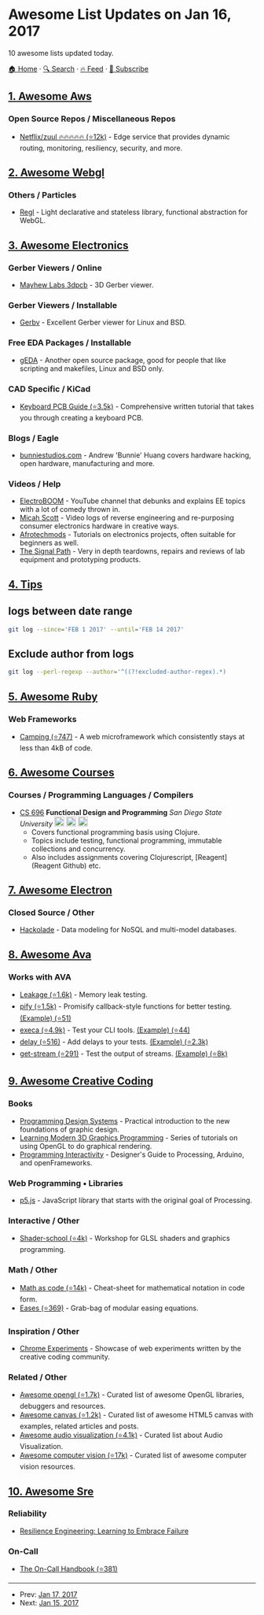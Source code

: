 # Awesome List Updates on Jan 16, 2017

10 awesome lists updated today.

[🏠 Home](/README.md) · [🔍 Search](https://test.trackawesomelist.com/search/) · [🔥 Feed](https://test.trackawesomelist.com/feed.xml) · [📮 Subscribe](https://trackawesomelist.us17.list-manage.com/subscribe?u=d2f0117aa829c83a63ec63c2f&id=36a103854c)



## [1. Awesome Aws](/content/donnemartin/awesome-aws/README.md)

### Open Source Repos / Miscellaneous Repos

*   [Netflix/zuul :fire::fire::fire::fire::fire: (⭐12k)](https://github.com/Netflix/zuul) - Edge service that provides dynamic routing, monitoring, resiliency, security, and more.

## [2. Awesome Webgl](/content/sjfricke/awesome-webgl/README.md)

### Others / Particles

*   [Regl](http://regl.party/) - Light declarative and stateless library, functional abstraction for WebGL.

## [3. Awesome Electronics](/content/kitspace/awesome-electronics/README.md)

### Gerber Viewers / Online

*   [Mayhew Labs 3dpcb](http://mayhewlabs.com/3dpcb) - 3D Gerber viewer.

### Gerber Viewers / Installable

*   [Gerbv](http://gerbv.geda-project.org/) - Excellent Gerber viewer for Linux and BSD.

### Free EDA Packages / Installable

*   [gEDA](http://geda-project.org) - Another open source package, good for people that like scripting and makefiles, Linux and BSD only.

### CAD Specific / KiCad

*   [Keyboard PCB Guide (⭐3.5k)](https://github.com/ruiqimao/keyboard-pcb-guide) -  Comprehensive written tutorial that takes you through creating a keyboard PCB.

### Blogs / Eagle

*   [bunniestudios.com](https://www.bunniestudios.com) - Andrew 'Bunnie' Huang covers hardware hacking, open hardware, manufacturing and more.

### Videos / Help

*   [ElectroBOOM](https://www.youtube.com/user/msadaghd) - YouTube channel that debunks and explains EE topics with a lot of comedy thrown in.
*   [Micah Scott](https://www.youtube.com/user/micahjd) - Video logs of reverse engineering and re-purposing consumer electronics hardware in creative ways.
*   [Afrotechmods](https://www.youtube.com/user/afrotechmods) - Tutorials on electronics projects, often suitable for beginners as well.
*   [The Signal Path](https://www.youtube.com/user/TheSignalPathBlog) - Very in depth teardowns, repairs and reviews of lab equipment and prototyping products.

## [4. Tips](/content/git-tips/tips/README.md)
## logs between date range

```sh
git log --since='FEB 1 2017' --until='FEB 14 2017'
```
## Exclude author from logs

```sh
git log --perl-regexp --author='^((?!excluded-author-regex).*)

```

## [5. Awesome Ruby](/content/markets/awesome-ruby/README.md)

### Web Frameworks

*   [Camping (⭐747)](https://github.com/camping/camping) - A web microframework which consistently stays at less than 4kB of code.

## [6. Awesome Courses](/content/prakhar1989/awesome-courses/README.md)

### Courses / Programming Languages / Compilers

*   [CS 696](http://www.eli.sdsu.edu/courses/fall15/cs696/index.html) **Functional Design and Programming** *San Diego State University* <img src="https://assets-cdn.github.com/images/icons/emoji/unicode/1f4dd.png" width="20" height="20" alt="Lecture Notes" title="Lecture Notes" /> <img src="https://assets-cdn.github.com/images/icons/emoji/unicode/1f4bb.png" width="20" height="20" alt="Assignments" title="Assignments" /> <img src="https://assets-cdn.github.com/images/icons/emoji/unicode/1f4da.png" width="20" height="20" alt="Readings" title="Readings" />
    *   Covers functional programming basis using Clojure.
    *   Topics include testing, functional programming, immutable collections and concurrency.
    *   Also includes assignments covering Clojurescript, \[Reagent]\(Reagent Github) etc.

## [7. Awesome Electron](/content/sindresorhus/awesome-electron/README.md)

### Closed Source / Other

*   [Hackolade](http://hackolade.com) - Data modeling for NoSQL and multi-model databases.

## [8. Awesome Ava](/content/avajs/awesome-ava/README.md)

### Works with AVA

*   [Leakage (⭐1.6k)](https://github.com/andywer/leakage#usage-with-ava--tape) - Memory leak testing.
*   [pify (⭐1.5k)](https://github.com/sindresorhus/pify) - Promisify callback-style functions for better testing. [(Example) (⭐51)](https://github.com/sindresorhus/registry-url/blob/eb1f0e01722208366c9199b96235fd043ec162ae/test.js#L6)
*   [execa (⭐4.9k)](https://github.com/sindresorhus/execa) - Test your CLI tools. [(Example) (⭐44)](https://github.com/sindresorhus/active-win-cli/blob/d01813762b304102d1fee147855481e9f38c8517/test.js#L5-L6)
*   [delay (⭐516)](https://github.com/sindresorhus/delay) - Add delays to your tests. [(Example) (⭐2.3k)](https://github.com/sindresorhus/p-queue/blob/a3a5cadefc2b54269f4939bb34e8dc180c3bd800/test.js#L39)
*   [get-stream (⭐291)](https://github.com/sindresorhus/get-stream) - Test the output of streams. [(Example) (⭐8k)](https://github.com/sindresorhus/ora/blob/4ceeedd51795bb88a8033229d198e70cd8a2aff7/test.js#L33-L35)

## [9. Awesome Creative Coding](/content/terkelg/awesome-creative-coding/README.md)

### Books

*   [Programming Design Systems](https://programmingdesignsystems.com/) - Practical introduction to the new foundations of graphic design.
*   [Learning Modern 3D Graphics Programming](https://paroj.github.io/gltut/) - Series of tutorials on using OpenGL to do graphical rendering.
*   [Programming Interactivity](http://shop.oreilly.com/product/9780596154158.do) - Designer's Guide to Processing, Arduino, and openFrameworks.

### Web Programming • Libraries

*   [p5.js](https://p5js.org/) - JavaScript library that starts with the original goal of Processing.

### Interactive / Other

*   [Shader-school (⭐4k)](https://github.com/stackgl/shader-school) - Workshop for GLSL shaders and graphics programming.

### Math / Other

*   [Math as code (⭐14k)](https://github.com/Jam3/math-as-code) - Cheat-sheet for mathematical notation in code form.
*   [Eases (⭐369)](https://github.com/mattdesl/eases) - Grab-bag of modular easing equations.

### Inspiration / Other

*   [Chrome Experiments](https://www.chromeexperiments.com/) - Showcase of web experiments written by the creative coding community.

### Related / Other

*   [Awesome opengl (⭐1.7k)](https://github.com/eug/awesome-opengl) - Curated list of awesome OpenGL libraries, debuggers and resources.
*   [Awesome canvas (⭐1.2k)](https://github.com/raphamorim/awesome-canvas) - Curated list of awesome HTML5 canvas with examples, related articles and posts.
*   [Awesome audio visualization (⭐4.1k)](https://github.com/willianjusten/awesome-audio-visualization) - Curated list about Audio Visualization.
*   [Awesome computer vision (⭐17k)](https://github.com/jbhuang0604/awesome-computer-vision) - Curated list of awesome computer vision resources.

## [10. Awesome Sre](/content/dastergon/awesome-sre/README.md)

### Reliability

*   [Resilience Engineering: Learning to Embrace Failure](https://queue.acm.org/detail.cfm?id=2371297)

### On-Call

*   [The On-Call Handbook (⭐381)](https://github.com/alicegoldfuss/oncall-handbook)

---

- Prev: [Jan 17, 2017](/content/2017/01/17/README.md)
- Next: [Jan 15, 2017](/content/2017/01/15/README.md)
